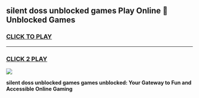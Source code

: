 
## silent doss unblocked games Play Online 👋 Unblocked Games
<h3>
<a href="https://premium.freeplayer.one?title=silent_doss_unblocked_games&ref=19F">CLICK TO PLAY</a></h3>
<hr>

<h3>
<a href="https://premium.freeplayer.one?title=silent_doss_unblocked_games&ref=19F">CLICK 2 PLAY</a>
  
</h3>

<a href="https://premium.freeplayer.one?title=silent_doss_unblocked_games&ref=19F"><img src="https://clearcache.store/games.png"></a>


**silent doss unblocked games games unblocked: Your Gateway to Fun and Accessible Online Gaming**
